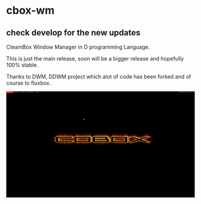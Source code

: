 # cbox-wm 
## check develop for the new updates
CteamBox Window Manager in D programming Language.

This is just the main release, soon will be a bigger release and hopefully 100% stable.

Thanks to DWM, DDWM project which alot of code has been forked and of course to fluxbox.

![ScreenShot](/screenshots/cobox.png)
